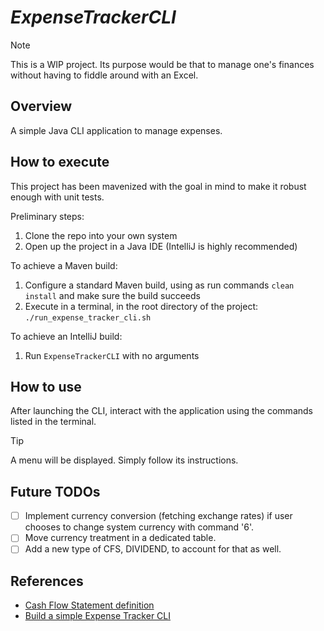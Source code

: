 # _ExpenseTrackerCLI_

> [!NOTE]
> This is a WIP project. Its purpose would be that to manage one's finances without having to fiddle around with an Excel.

## Overview

A simple Java CLI application to manage expenses.

## How to execute

This project has been mavenized with the goal in mind to make it robust enough with unit tests.

Preliminary steps:
1. Clone the repo into your own system
2. Open up the project in a Java IDE (IntelliJ is highly recommended)

To achieve a Maven build:
1. Configure a standard Maven build, using as run commands `clean install` and make sure the build succeeds
2. Execute in a terminal, in the root directory of the project: `./run_expense_tracker_cli.sh`

To achieve an IntelliJ build:
1. Run `ExpenseTrackerCLI` with no arguments

## How to use

After launching the CLI, interact with the application using the commands listed in the terminal.
> [!TIP]
> A menu will be displayed. Simply follow its instructions.
 
## Future TODOs
- [ ] Implement currency conversion (fetching exchange rates) if user chooses to change system currency with command '6'.
- [ ] Move currency treatment in a dedicated table.
- [ ] Add a new type of CFS, DIVIDEND, to account for that as well.

## References

- [Cash Flow Statement definition](https://en.wikipedia.org/wiki/Cash_flow_statement)
- [Build a simple Expense Tracker CLI](https://roadmap.sh/projects/expense-tracker)
